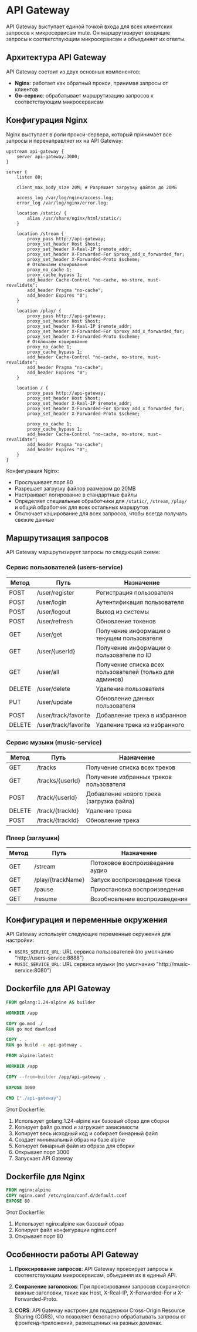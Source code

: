 # API Gateway

API Gateway выступает единой точкой входа для всех клиентских запросов к микросервисам mute. Он маршрутизирует входящие запросы к соответствующим микросервисам и объединяет их ответы.

## Архитектура API Gateway

API Gateway состоит из двух основных компонентов:
- **Nginx**: работает как обратный прокси, принимая запросы от клиентов
- **Go-сервис**: обрабатывает маршрутизацию запросов к соответствующим микросервисам

## Конфигурация Nginx

Nginx выступает в роли прокси-сервера, который принимает все запросы и перенаправляет их на API Gateway:

```nginx
upstream api-gateway {
    server api-gateway:3000;
}

server {
    listen 80;

    client_max_body_size 20M; # Разрешает загрузку файлов до 20МБ

    access_log /var/log/nginx/access.log;
    error_log /var/log/nginx/error.log;

    location /static/ {
        alias /usr/share/nginx/html/static/;
    }

    location /stream {
        proxy_pass http://api-gateway;
        proxy_set_header Host $host;
        proxy_set_header X-Real-IP $remote_addr;
        proxy_set_header X-Forwarded-For $proxy_add_x_forwarded_for;
        proxy_set_header X-Forwarded-Proto $scheme;
        # Отключаем кэширование
        proxy_no_cache 1;
        proxy_cache_bypass 1;
        add_header Cache-Control "no-cache, no-store, must-revalidate";
        add_header Pragma "no-cache";
        add_header Expires "0";
    }

    location /play/ {
        proxy_pass http://api-gateway;
        proxy_set_header Host $host;
        proxy_set_header X-Real-IP $remote_addr;
        proxy_set_header X-Forwarded-For $proxy_add_x_forwarded_for;
        proxy_set_header X-Forwarded-Proto $scheme;
        # Отключаем кэширование
        proxy_no_cache 1;
        proxy_cache_bypass 1;
        add_header Cache-Control "no-cache, no-store, must-revalidate";
        add_header Pragma "no-cache";
        add_header Expires "0";
    }

    location / {
        proxy_pass http://api-gateway;
        proxy_set_header Host $host;
        proxy_set_header X-Real-IP $remote_addr;
        proxy_set_header X-Forwarded-For $proxy_add_x_forwarded_for;
        proxy_set_header X-Forwarded-Proto $scheme;

        proxy_no_cache 1;
        proxy_cache_bypass 1;
        add_header Cache-Control "no-cache, no-store, must-revalidate";
        add_header Pragma "no-cache";
        add_header Expires "0";
    }
}
```

Конфигурация Nginx:
- Прослушивает порт 80
- Разрешает загрузку файлов размером до 20MB
- Настраивает логирование в стандартные файлы
- Определяет специальные обработчики для `/static/`, `/stream`, `/play/` и общий обработчик для всех остальных маршрутов
- Отключает кэширование для всех запросов, чтобы всегда получать свежие данные

## Маршрутизация запросов

API Gateway маршрутизирует запросы по следующей схеме:

### Сервис пользователей (users-service)

| Метод | Путь | Назначение |
|-------|------|------------|
| POST | /user/register | Регистрация пользователя |
| POST | /user/login | Аутентификация пользователя |
| POST | /user/logout | Выход из системы |
| POST | /user/refresh | Обновление токенов |
| GET | /user/get | Получение информации о текущем пользователе |
| GET | /user/{userId} | Получение информации о пользователе по ID |
| GET | /user/all | Получение списка всех пользователей (только для админов) |
| DELETE | /user/delete | Удаление пользователя |
| PUT | /user/update | Обновление данных пользователя |
| POST | /user/track/favorite | Добавление трека в избранное |
| DELETE | /user/track/favorite | Удаление трека из избранного |

### Сервис музыки (music-service)

| Метод | Путь | Назначение |
|-------|------|------------|
| GET | /tracks | Получение списка всех треков |
| GET | /tracks/{userId} | Получение избранных треков пользователя |
| POST | /track/{userId} | Добавление нового трека (загрузка файла) |
| DELETE | /track/{trackId} | Удаление трека |
| POST | /track/{trackId} | Обновление трека |

### Плеер (заглушки)

| Метод | Путь | Назначение |
|-------|------|------------|
| GET | /stream | Потоковое воспроизведение аудио |
| GET | /play/{trackName} | Запуск воспроизведения трека |
| GET | /pause | Приостановка воспроизведения |
| GET | /resume | Возобновление воспроизведения |

## Конфигурация и переменные окружения

API Gateway использует следующие переменные окружения для настройки:

- `USERS_SERVICE_URL`: URL сервиса пользователей (по умолчанию "http://users-service:8888")
- `MUSIC_SERVICE_URL`: URL сервиса музыки (по умолчанию "http://music-service:8080")

## Dockerfile для API Gateway

```dockerfile
FROM golang:1.24-alpine AS builder

WORKDIR /app

COPY go.mod ./
RUN go mod download

COPY . .
RUN go build -o api-gateway .

FROM alpine:latest

WORKDIR /app

COPY --from=builder /app/api-gateway .

EXPOSE 3000

CMD ["./api-gateway"]
```

Этот Dockerfile:
1. Использует golang:1.24-alpine как базовый образ для сборки
2. Копирует файл go.mod и загружает зависимости
3. Копирует весь исходный код и собирает бинарный файл
4. Создает минимальный образ на базе alpine
5. Копирует бинарный файл из образа для сборки
6. Открывает порт 3000
7. Запускает API Gateway

## Dockerfile для Nginx

```dockerfile
FROM nginx:alpine
COPY nginx.conf /etc/nginx/conf.d/default.conf
EXPOSE 80
```

Этот Dockerfile:
1. Использует nginx:alpine как базовый образ
2. Копирует файл конфигурации nginx.conf
3. Открывает порт 80

## Особенности работы API Gateway

1. **Проксирование запросов**: API Gateway проксирует запросы к соответствующим микросервисам, объединяя их в единый API.

2. **Сохранение заголовков**: При проксировании запросов сохраняются важные заголовки, такие как Host, X-Real-IP, X-Forwarded-For и X-Forwarded-Proto.

3. **CORS**: API Gateway настроен для поддержки Cross-Origin Resource Sharing (CORS), что позволяет безопасно обрабатывать запросы от фронтенд-приложений, размещенных на разных доменах.

